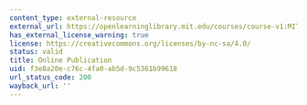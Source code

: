 ```yaml
---
content_type: external-resource
external_url: https://openlearninglibrary.mit.edu/courses/course-v1:MITx+0.SolveX+2T2021/about
has_external_license_warning: true
license: https://creativecommons.org/licenses/by-nc-sa/4.0/
status: valid
title: Online Publication
uid: f3e8a20e-c76c-4fa0-ab5d-9c5361b99618
url_status_code: 200
wayback_url: ''
---
```

